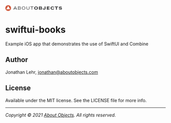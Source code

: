 <div>
<a href="https://www.aboutobjects.com"><img src="ao-logo.png" height=18 style="height: 18px;"/></a>
</div>

# swiftui-books
Example iOS app that demonstrates the use of SwiftUI and Combine


## Author

Jonathan Lehr, jonathan@aboutobjects.com

## License

Available under the MIT license. See the LICENSE file for more info.

___

_Copyright &copy; 2021 [About Objects](https://www.aboutobjects.com). All rights reserved._

